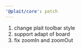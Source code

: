 ```yaml
---
'@plait/core': patch
---
```


1. change plait toolbar style
2. support adapt of board
3. fix zoomIn and zoomOut
